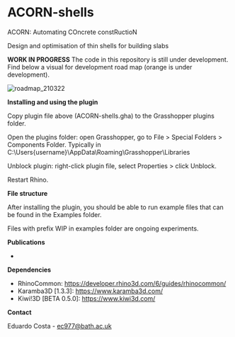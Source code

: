 # ACORN-shells

ACORN: Automating COncrete constRuctioN

Design and optimisation of thin shells for building slabs

**WORK IN PROGRESS** The code in this repository is still under development. Find below a visual for development road map (orange is under development).

![roadmap_210322](https://user-images.githubusercontent.com/5091001/111985154-2c0b4c00-8b04-11eb-95d8-29b294e862fb.jpg)

**Installing and using the plugin**

Copy plugin file above (ACORN-shells.gha) to the Grasshopper plugins folder.

Open the plugins folder: open Grasshopper, go to File > Special Folders > Components Folder. Typically in C:\Users\{username}\AppData\Roaming\Grasshopper\Libraries

Unblock plugin: right-click plugin file, select Properties > click Unblock.

Restart Rhino.

**File structure**

After installing the plugin, you should be able to run example files that can be found in the Examples folder.

Files with prefix WIP in examples folder are ongoing experiments.

**Publications**

* 

**Dependencies**

* RhinoCommon: https://developer.rhino3d.com/6/guides/rhinocommon/
* Karamba3D [1.3.3]: https://www.karamba3d.com/
* Kiwi!3D [BETA 0.5.0]: https://www.kiwi3d.com/

**Contact**

Eduardo Costa - ec977@bath.ac.uk
